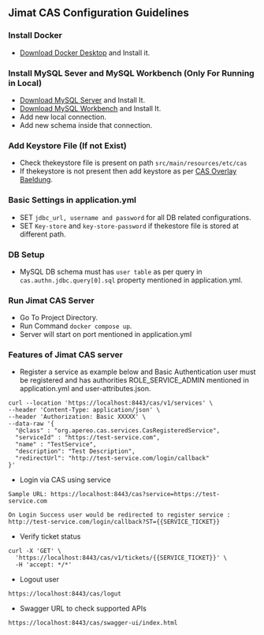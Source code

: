 Jimat CAS Configuration Guidelines
----------------------------------------------------------------------------------------------------------------------------------------------------------------------------------------------------------------------------------------------------------------------------------------------------------------------

### Install Docker

- [Download Docker Desktop](https://www.docker.com/products/docker-desktop) and Install it.

### Install MySQL Sever and MySQL Workbench (Only For Running in Local)

- [Download MySQL Server](https://dev.mysql.com/downloads/installer) and Install It.
- [Download MySQL Workbench](https://dev.mysql.com/downloads/workbench) and Install It.
- Add new local connection.
- Add new schema inside that connection.

### Add Keystore File (If not Exist)
- Check thekeystore file is present on path `src/main/resources/etc/cas`
- If thekeystore is not present then add keystore as per [CAS Overlay Baeldung](https://www.baeldung.com/spring-security-cas-sso).

### Basic Settings in application.yml
- SET `jdbc_url, username and password` for all DB related configurations.
- SET `Key-store` and `key-store-password` if thekestore file is stored at different path.

### DB Setup
- MySQL DB schema must has `user table` as per query in `cas.authn.jdbc.query[0].sql` property mentioned in application.yml.

### Run Jimat CAS Server
- Go To Project Directory.
- Run Command `docker compose up`.
- Server will start on port mentioned in application.yml

### Features of Jimat CAS server
- Register a service as example below and Basic Authentication user must be registered and has authorities ROLE_SERVICE_ADMIN mentioned in application.yml and user-attributes.json.

```
curl --location 'https://localhost:8443/cas/v1/services' \
--header 'Content-Type: application/json' \
--header 'Authorization: Basic XXXXX' \
--data-raw '{
  "@class" : "org.apereo.cas.services.CasRegisteredService",
  "serviceId" : "https://test-service.com",
  "name" : "TestService",
  "description": "Test Description",
  "redirectUrl": "http://test-service.com/login/callback"
}'
```

- Login via CAS using service

```
Sample URL: https://localhost:8443/cas?service=https://test-service.com
```

```
On Login Success user would be redirected to register service :
http://test-service.com/login/callback?ST={{SERVICE_TICKET}}
```

- Verify ticket status

```
curl -X 'GET' \
  'https://localhost:8443/cas/v1/tickets/{{SERVICE_TICKET}}' \
  -H 'accept: */*'
```

- Logout user

```
https://localhost:8443/cas/logut
```

- Swagger URL to check supported APIs

```
https://localhost:8443/cas/swagger-ui/index.html
```